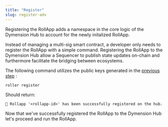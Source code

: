 ```yaml
---
title: "Register"
slug: register-adv
---
```


Registering the RollApp adds a namespace in the core logic of the Dymension Hub to account for the newly initalized RollApp.

Instead of managing a multi-sig smart contract, a developer only needs to register the RollApp with a simple command. Registering the RollApp to the Dymension Hub allow a Sequencer to publish state updates on-chain and furthermore facilitate the bridging between ecosystems.

The following command utilizes the public keys generated in the [previous step](initialize-adv) :

```
roller register
```

Should return:

```
💈 Rollapp '<rollapp-id>' has been successfully registered on the hub.
```

Now that we've successfully registered the RollApp to the Dymension Hub let's proceed and run the RollApp.
